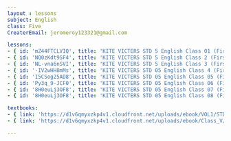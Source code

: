 ```yaml
--- 
layout : lessons 
subject: English
class: Five
CreaterEmail: jeromeroy123321@gmail.com

lessons: 
- { id: 'mZ44FTCLVIQ', title: 'KITE VICTERS STD 5 English Class 01 (First Bell-ഫസ്റ്റ് ബെല്‍)' }
- { id: 'NQ0zKdt9SF4', title: 'KITE VICTERS STD 5 English Class 2 (First Bell-ഫസ്റ്റ് ബെല്‍)' }
- { id: 'NL-vna6nSVI', title: 'KITE VICTERS STD 5 English Class 3 (First Bell-ഫസ്റ്റ് ബെല്‍)' }
- { id: '-IV2wHH8mMs', title: 'KITE VICTERS STD 05 English Class 4 (First Bell-ഫസ്റ്റ് ബെല്‍)' }
- { id: 'I5CSog25AD8', title: 'KITE VICTERS STD 05 English Class 05 (First Bell-ഫസ്റ്റ് ബെല്‍)' }
- { id: 'Py3q_9-JCF0', title: 'KITE VICTERS STD 05 English Class 06 (First Bell-ഫസ്റ്റ് ബെല്‍)' }
- { id: '8H0euLj3OF8', title: 'KITE VICTERS STD 05 English Class 07 (First Bell-ഫസ്റ്റ് ബെല്‍)' }
- { id: '8H0euLj3OF8', title: 'KITE VICTERS STD 05 English Class 08 (First Bell-ഫസ്റ്റ് ബെല്‍)' }

textbooks:
- { link: 'https://d1v6qmyxzkp4v1.cloudfront.net/uploads/ebook/VOL1/STD5/KeralaReaderEnglish/KeralaReaderEnglish.pdf', title: 'English Part -1' , medium: 'English' }
- { link: 'https://d1v6qmyxzkp4v1.cloudfront.net/uploads/ebook/Class_V/English_Vol_II/English.pdf', title: 'English Part -2' , medium: 'English' }

--- 
```


